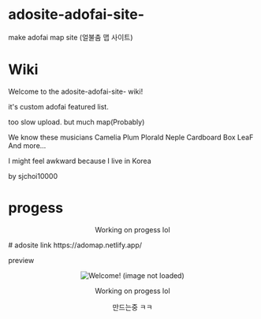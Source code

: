 # adosite-adofai-site-
make adofai map site (얼불춤 맵 사이트)
# Wiki
Welcome to the adosite-adofai-site- wiki!

it's custom adofai featured list.

too slow upload. but much map(Probably)

We know these musicians Camelia Plum Plorald Neple Cardboard Box LeaF And more...

I might feel awkward because I live in Korea

by sjchoi10000
# progess
<p style="text-align:center">Working on progess lol</p>
# adosite link
https://adomap.netlify.app/




preview
<p style="text-align:center"><img alt="Welcome! (image not loaded)" src="https://raw.githubusercontent.com/sjchoi10000/adosite-adofai-site-/97d8359d926e4c4c29428ad4d5e78e780ed4ce28/welcome.png" /></p>

<p style="text-align:center">Working on progess lol</p>

<p style="text-align:center">만드는중 ㅋㅋ</p>
